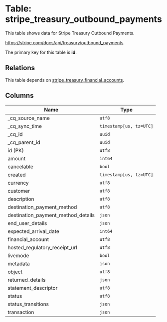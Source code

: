 # Table: stripe_treasury_outbound_payments

This table shows data for Stripe Treasury Outbound Payments.

https://stripe.com/docs/api/treasury/outbound_payments

The primary key for this table is **id**.

## Relations

This table depends on [stripe_treasury_financial_accounts](stripe_treasury_financial_accounts).

## Columns

| Name          | Type          |
| ------------- | ------------- |
|_cq_source_name|`utf8`|
|_cq_sync_time|`timestamp[us, tz=UTC]`|
|_cq_id|`uuid`|
|_cq_parent_id|`uuid`|
|id (PK)|`utf8`|
|amount|`int64`|
|cancelable|`bool`|
|created|`timestamp[us, tz=UTC]`|
|currency|`utf8`|
|customer|`utf8`|
|description|`utf8`|
|destination_payment_method|`utf8`|
|destination_payment_method_details|`json`|
|end_user_details|`json`|
|expected_arrival_date|`int64`|
|financial_account|`utf8`|
|hosted_regulatory_receipt_url|`utf8`|
|livemode|`bool`|
|metadata|`json`|
|object|`utf8`|
|returned_details|`json`|
|statement_descriptor|`utf8`|
|status|`utf8`|
|status_transitions|`json`|
|transaction|`json`|